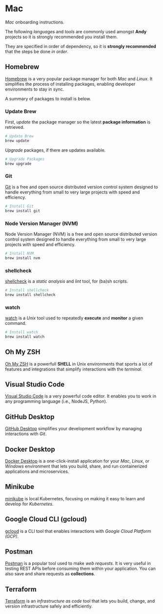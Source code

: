# Mac

*Mac* onboarding instructions.

The following *languages* and *tools* are commonly used amongst **Andy** projects so it is strongly recommended you install them.

They are specified in order of dependency, so it is **strongly recommended** that the steps be done *in order*.

## Homebrew

[Homebrew](https://brew.sh/) is a very popular package manager for both *Mac* and *Linux*. It simplifies the process of installing packages, enabling developer environments to stay in sync.

A summary of packages to install is below.

### Update Brew

First, *update* the package manager so the latest **package information** is retrieved.

```sh
# Update Brew
brew update
```

*Upgrade* packages, if there are updates available.

```sh
# Upgrade Packages
brew upgrade
```

### Git

[Git](https://git-scm.com/) is a free and open source distributed version control system designed to handle everything from small to very large projects with speed and efficiency.

```sh
# Install Git
brew install git
```

### Node Version Manager (NVM)

Node Version Manager (NVM) is a free and open source distributed version control system designed to handle everything from small to very large projects with speed and efficiency.

```sh
# Install NVM
brew install nvm
```

### shellcheck

[shellcheck](https://formulae.brew.sh/formula/shellcheck) is a *static analysis* and *lint* tool, for (ba)sh scripts.

```sh
# Install shellcheck
brew install shellcheck
```

### watch

[watch](https://formulae.brew.sh/formula/watch) is a *Unix* tool used to repeatedly **execute** and **monitor** a given command.

```sh
# Install watch
brew install watch
```

## Oh My ZSH

[Oh My ZSH](https://ohmyz.sh/#install) is a powerfull **SHELL** in Unix environments that sports a lot of features and integrations that simplify interactions with the *terminal*.

## Visual Studio Code

[Visual Studio Code](https://code.visualstudio.com/) is a very powerful code editor. It enables you to work in any programming language (i.e., NodeJS, Python).

## GitHub Desktop

[GitHub Desktop](https://desktop.github.com/download/) simplifies your development workflow by managing interactions with *Git*.

## Docker Desktop

[Docker Desktop](https://docs.docker.com/desktop/) is a one-click-install application for your *Mac*, *Linux*, or *Windows* environment that lets you build, share, and run containerized applications and microservices.

## Minikube

[minikube](https://minikube.sigs.k8s.io/docs/start/?arch=%2Fmacos%2Fx86-64%2Fstable%2Fbinary+download) is local Kubernetes, focusing on making it easy to learn and develop for *Kubernetes*.

## Google Cloud CLI (gcloud)

[gcloud](https://cloud.google.com/sdk/docs/install) is a CLI tool that enables interactions with *Google Cloud Platform (GCP)*.

## Postman

[Postman](https://www.postman.com/) is a popular tool used to make *web requests*. It is very useful in testing REST APIs before consuming them within your application. You can also save and share requests as **collections**.

## Terraform

[Terraform](https://developer.hashicorp.com/terraform/tutorials/aws-get-started/install-cli) is an *infrastructure as code* tool that lets you build, change, and version infrastructure safely and efficiently.
